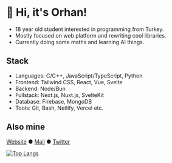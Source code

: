 # 👋 Hi, it's Orhan!

* 18 year old student interested in programming from Turkey.
* Mostly focused on web platform and rewriting cool libraries.
* Currently doing some maths and learning AI things.

## Stack
* Languages: C/C++, JavaScript/TypeScript, Python
* Frontend: Tailwind CSS, React, Vue, Svelte
* Backend: Node/Bun
* Fullstack: Next.js, Nuxt.js, SvelteKit
* Database: Firebase, MongoDB
* Tools: Git, Bash, Netlify, Vercel etc.

## Also mine

[Website](https://orhanemre.vercel.app/) ●
[Mail](mailto:orhanemre.dev@gmail.com) ●
[Twitter](https://twitter.com/orhanemredkcgl)

[![Top Langs](https://github-readme-stats.vercel.app/api/top-langs/?username=orhanemree&layout=compact&langs_count=4)](https://github.com/anuraghazra/github-readme-stats)
